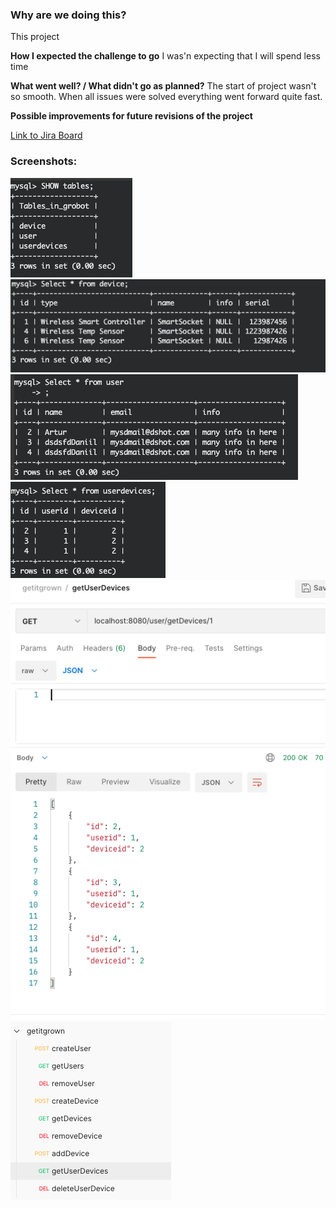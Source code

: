
### **Why are we doing this?**
This project

**How I expected the challenge to go**
I was'n expecting that I will spend less time

**What went well? / What didn't go as planned?**
The start of project wasn't so smooth. When all issues were solved everything went forward quite fast.

**Possible improvements for future revisions of the project**



[Link to Jira Board](https://daniil-murashev.atlassian.net/jira/software/projects/GB/boards/2)





### Screenshots:

![screen1](/assets/images/screen1.png)
![screen2](/assets/images/screen2.png)
![screen3](/assets/images/screen3.png)
![screen4](/assets/images/screen4.png)
![screen5](/assets/images/screen5.png)
![screen6](/assets/images/screen6.png)

